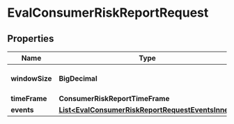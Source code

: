 

# EvalConsumerRiskReportRequest


## Properties

| Name | Type | Description | Notes |
|------------ | ------------- | ------------- | -------------|
|**windowSize** | **BigDecimal** | The size of the window for training |  |
|**timeFrame** | **ConsumerRiskReportTimeFrame** |  |  |
|**events** | [**List&lt;EvalConsumerRiskReportRequestEventsInner&gt;**](EvalConsumerRiskReportRequestEventsInner.md) |  |  |



